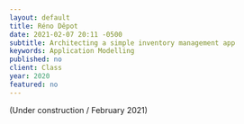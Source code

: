 ```yaml
---
layout: default
title: Réno Dêpot
date: 2021-02-07 20:11 -0500
subtitle: Architecting a simple inventory management app
keywords: Application Modelling
published: no
client: Class
year: 2020
featured: no
---
```

(Under construction / February 2021)

